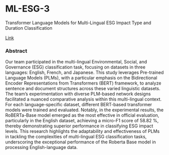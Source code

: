 # ML-ESG-3
Transformer Language Models for Multi-Lingual ESG Impact Type and Duration Classification

[Link](https://aclanthology.org/2024.finnlp-1.23/)

### Abstract

Our team participated in the multi-lingual Environmental, Social, and Governance (ESG) classification task, focusing on datasets in three languages: English, French, and Japanese. This study leverages Pre-trained Language Models (PLMs), with a particular emphasis on the Bidirectional Encoder Representations from Transformers (BERT) framework, to analyze sentence and document structures across these varied linguistic datasets. The team’s experimentation with diverse PLM-based network designs facilitated a nuanced comparative analysis within this multi-lingual context. For each language-specific dataset, different BERT-based transformer models were trained and evaluated. Notably, in the experimental results, the RoBERTa-Base model emerged as the most effective in official evaluation, particularly in the English dataset, achieving a micro-F1 score of 58.82 %, thereby demonstrating superior performance in classifying ESG impact levels. This research highlights the adaptability and effectiveness of PLMs in tackling the complexities of multi-lingual ESG classification tasks, underscoring the exceptional performance of the Roberta Base model in processing English-language data.




